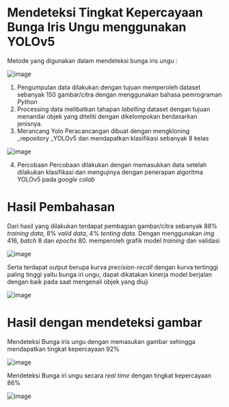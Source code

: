 # Mendeteksi Tingkat Kepercayaan Bunga Iris Ungu menggunakan YOLOv5
Metode yang digunakan dalam mendeteksi bunga iris ungu :

![image](https://github.com/user-attachments/assets/5152613c-5788-44d3-89de-723744e9ab12)

1. Pengumpulan data dilakukan dengan tujuan memperoleh dataset sebanyak 150 gambar/citra dengan menggunakan bahasa pemrograman _Python_
2. Processing data melibatkan tahapan _labelling_ dataset dengan tujuan menandai objek yang diteliti dengan dikelompokan berdasarkan jenisnya.
3. Merancang Yolo
Peracancangan dibuat dengan mengkloning _repository _YOLOv5 dan mendapatkan klasifikasi sebanyak 8 kelas

![image](https://github.com/user-attachments/assets/cf141b35-a84d-4604-a235-f6c0cb6da14a)

4. Percobaan
Percobaan dilakukan dengan memasukkan data setelah dilakukan klasifikasi dan mengujinya dengan penerapan algoritma YOLOv5 pada _google colab_

# Hasil Pembahasan
Dari hasil yang dilakukan terdapat pembagian gambar/citra sebanyak 88% _training data_, 8% _valid data_, 4% _tenting data_. Dengan menggunakan _img_ 416, _batch_ 8 dan _epochs_ 80. memperoleh grafik model _training_ dan validasi

![image](https://github.com/user-attachments/assets/d3c782e5-3e5f-434e-a88f-a1188e00cd11)

Serta terdapat output berupa kurva _precision-recall_ dengan kurva tertinggi paling tinggi yaitu bunga iri ungu, dapat dikatakan kinerja model berjalan dengan baik pada saat mengenali objek yang diuji

![image](https://github.com/user-attachments/assets/e9aac163-ab1c-4daf-8304-1c082998f2fb)

# Hasil dengan mendeteksi gambar
Mendeteksi Bunga iris ungu dengan memasukan gambar sehingga mendapatkan tingkat kepercayaan 92%

![image](https://github.com/user-attachments/assets/a5205213-c249-4fd4-a8a4-da517551991a)

Mendeteksi Bunga iri ungu secara _real time_ dengan tingkat kepercayaan 86%

![image](https://github.com/user-attachments/assets/881e7ffb-f9c3-4283-8a91-3f09e899bc1e)
